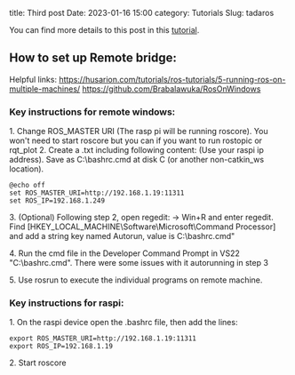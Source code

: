 title: Third post
Date: 2023-01-16 15:00
category: Tutorials
Slug: tadaros

You can find more details to this post in this [tutorial](https://github.com/kieran-nichols/catkin_ws_remote).
## How to set up Remote bridge:
Helpful links: https://husarion.com/tutorials/ros-tutorials/5-running-ros-on-multiple-machines/ 
https://github.com/Brabalawuka/RosOnWindows

### Key instructions for remote windows:

1\. Change ROS_MASTER URI (The rasp pi will be running roscore). You won't need to start roscore but you can if you want to run rostopic or rqt_plot
2\. Create a .txt including following content: (Use your raspi ip address). Save as C:\bashrc.cmd at disk C (or another non-catkin_ws location).
```	
@echo off 
set ROS_MASTER_URI=http://192.168.1.19:11311
set ROS_IP=192.168.1.249
```
3\. (Optional) Following step 2, open regedit: -> Win+R and enter regedit. Find [HKEY_LOCAL_MACHINE\Software\Microsoft\Command Processor] and add a string key named Autorun, value is C:\bashrc.cmd"

4\. Run the cmd file in the Developer Command Prompt in VS22 "C:\bashrc.cmd". There were some issues with it autorunning in step 3

5\. Use rosrun to execute the individual programs on remote machine.

### Key instructions for raspi:
1\. On the raspi device open the .bashrc file, then add the lines:
```
export ROS_MASTER_URI=http://192.168.1.19:11311
export ROS_IP=192.168.1.19
```
2\. Start roscore